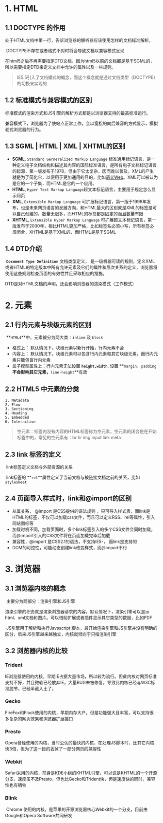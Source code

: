 # 1. HTML

## 1.1 DOCTYPE 的作用

​	处于HTML文档中第一行，告诉浏览器的解析器应该使用怎样的文档标准解析。

​	DOCTYPE不存在或者格式不对时将会导致文档以兼容模式呈现

​	在html5之后不再需要指定DTD文档，因为html5以前的文档都是基于SGML的，所以需要指定DTD来定义文档中允许的属性以及一些规则。

> ​	IE5.5引入了文档模式的概念，而这个概念就是通过文档类型（DOCTYPE）的切换来实现的

## 1.2 标准模式与兼容模式的区别

​	标准模式的渲染方式和JS引擎的解析方式都是以浏览器支持的最高标准运行。

​	兼容模式下，浏览器为了使站点正常工作，会以宽松的向后兼容的方式显示，模拟老式浏览器的行为。

## 1.3 SGML  |  HTML  |   XML  |   XHTML的区别

- **SGML**, `Standard Gerneralized Markup Language` 标准通用标记语言，是一种定义电子文档结构和描述其内容的国际标准语言，是所有电子文档标记语言的起源，第一版发布于1978，但由于它太复杂，因而难以普及。XML的产生就是为了简化它，以便用于更加通用的目的，比如[语义Web](https://zh.wikipedia.org/wiki/语义Web)。XML可以被认为是它的一个子集，而HTML是它的一个应用。
- **HTML**, `Hyper Text Markup Language`超文本标记语言，主要用于规定怎么显示网页
- **XML**, `Extensible Markup Language` 可扩展标记语言，第一版于1998年发布，也是未来网页语言的发展方向，和HTML最大的区别就是XML的标签是可以自己创建的，数量无限多，而HTML的标签都是固定的而且数量有限
- **XHTML**, `Extensible Hyper Markup Language` 可扩展超文本标记语言，第一版发布于2000年，相比HTML更加严格，比如标签名必须小写，所有标签必须闭合，XHTML是基于XML的，而HTML是基于SGML

## 1.4 DTD介绍

​	**`Document Type Definition`** 文档类型定义， 是一级机器可读的规则，定义XML或者HTML的特定版本中所有允许元素及它们的属性和层次关系的定义，浏览器将使用这些规则检查页面的有效性并且采取相应的措施。

DTD是对HTML文档的声明，还会影响浏览器的渲染模式（工作模式）

# 2. 元素

##  2.1 行内元素与块级元素的区别

​	**`HTML4`**中，元素被分为两大类：`inline` 及 `block`

- 格式上： 默认情况下，块级元素以新行开始，行内元素不会
- 内容上： 默认情况下，块级元素可以包含行内元素和其它块级元素，而行内元素只能包含行内元素
- 盒子模型属性上：行内元素无法设置 **`height,width`**, 设置 **`margin, padding`**不会影响其它元素，**`line-height`**有效

## 2.2 HTML5 中元素的分类

	1. Metadata
 	2. Flow
 	3. Sectioning
 	4. Heading
 	5. Embedded
 	6. Interactive

> 空元素：标签内没有内容的HTML标签称为空元素，空元素的闭合是在开始标签中的，常见的空元素有：br hr img input link meta

## 2.3 link 标签的定义

​	link标签定义文档与外部资源的关系

​	link标签的 **`rel`**属性定义了当前文档与被链接文档之前的关系，比如 `stylesheet`

## 2.4 页面导入样式时，link和@import的区别

- 从属关系， @import 是CSS提供的语法规则 ，只可导入样式表，而link是HTML的标签，不仅可以加载css文件，而且可以定义RSS、rel等属性，引入 网站图标等
- 加载时机不同，加载页面时，多个link标签引入的多个CSS文件会同时加载，而@import引入的CSS文件将在页面加载完毕后加载
- 兼容性，@import 是CSS2.1的语法，不支持IE5-， 而link是支持的
- DOM的可控性，可能动态创建link改变样式，而@import不行

# 3. 浏览器

## 3.1 浏览器内核的概念

​	主要分为两部分：渲染引擎和JS引擎

​	渲染引擎的职责就是渲染浏览器请求的内容，默认情况下，渲染引擎可以显示html、xml文档和图片。可以借助扩展或者插件显示其它类型的数据，比如PDF

​	JS引擎用于解析和执行Javsscript 脚本，最开始渲染引擎和JS引擎并没有明确的区分，后来JS引擎越来越独立，内核就倾向于只指渲染引擎

## 3.2 浏览器内核的比较

### Trident

​	IE浏览器使用的内核，早期IE占据大量市场，所以较为流行。但此内核对网页标准支持不好，并且微软已经放弃IE，大量BUG未被修复，导致此内核已经与W3C标准脱节，已经半截入土了。

### Gecko

​	FireFox和Flock使用的内核，早期内存大户，但是功能强大且丰富，可以支持很多复杂的网页效果和浏览器扩展接口

### Presto

​	Opera曾经使用的内核，当时公认的最快的内核，在处理JS脚本时，比其它内核快3倍，但为了这一目的丢掉了一部分网页的兼容性

### Webkit

​	Safari采用的内核，前身是KDE小组的KHTML引擎，可以说是KHTML的一个开源分支，速度虽不及Presto，但也比Gecko和Trident快，但是速度快的同时，兼容性也有牺牲

### Blink

​	Chrome 使用的内核，是苹果的开源浏览器核心Webkit的一个分支，目前由Google和Opera Software共同研发

​	



​	

